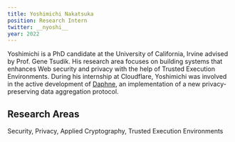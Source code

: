 ```yaml
---
title: Yoshimichi Nakatsuka
position: Research Intern
twitter: __nyoshi__
year: 2022
---
```


Yoshimichi is a PhD candidate at the University of California, Irvine advised by Prof. Gene Tsudik. His research area focuses on building systems that enhances Web security and privacy with the help of Trusted Execution Environments.
During his internship at Cloudflare, Yoshimichi was involved in the active development of [Daphne](https://github.com/cloudflare/daphne), an implementation of a new privacy-preserving data aggregation protocol.

## Research Areas
Security, Privacy, Applied Cryptography, Trusted Execution Environments
